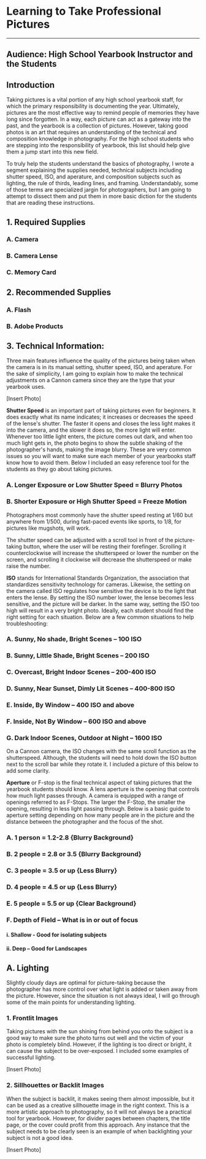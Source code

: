 # Learning to Take Professional Pictures
***

## Audience: High School Yearbook Instructor and the Students

## Introduction 

Taking pictures is a vital portion of any high school yearbook staff, for which the primary responsibility is documenting the year. Ultimately, pictures are the most effective way to remind people of memories they have long since forgotten. In a way, each picture can act as a gateway into the past, and the yearbook is a collection of pictures. However, taking good photos is an art that requires an understanding of the technical and composition knowledge in photography. For the high school students who are stepping into the responsibility of yearbook, this list should help give them a jump start into this new field. 

To truly help the students understand the basics of photography, I wrote a segment explaining the supplies needed, technical subjects including shutter speed, ISO, and aperature, and composition subjects such as lighting, the rule of thirds, leading lines, and framing. Understandably, some of those terms are specialized jargin for photographers, but I am going to attempt to dissect them and put them in more basic diction for the students that are reading these instructions.

## 

## 1. Required Supplies
### A. Camera
### B. Camera Lense
### C. Memory Card 

## 2. Recommended Supplies
### A. Flash
### B. Adobe Products

## 3. Technical Information: 

Three main features influence the quality of the pictures being taken when the camera is in its manual setting, shutter speed, ISO, and aperature. For the sake of simplicity, I am going to explain how to make the technical adjustments on a Cannon camera since they are the type that your yearbook uses. 

[Insert Photo]

**Shutter Speed** is an important part of taking pictures even for beginners. It does exactly what its name indicates; it increases or decreases the speed of the lense's shutter. The faster it opens and closes the less light makes it into the camera, and the slower it does so, the more light will enter. Whenever too little light enters, the picture comes out dark, and when too much light gets in, the photo begins to show the subtle shaking of the photographer's hands, making the image blurry. These are very common issues so you will want to make sure each member of your yearbooks staff know how to avoid them. Below I included an easy reference tool for the students as they go about taking pictures.

### A. Longer Exposure or Low Shutter Speed = Blurry Photos
### B. Shorter Exposure or High Shutter Speed = Freeze Motion

Photographers most commonly have the shutter speed resting at 1/60 but anywhere from 1/500, during fast-paced events like sports, to 1/8, for pictures like mugshots, will work. 

The shutter speed can be adjusted with a scroll tool in front of the picture-taking button, where the user will be resting their forefinger. Scrolling it counterclockwise will increase the shutterspeed or lower the number on the screen, and scrolling it clockwise will decrease the shutterspeed or make raise the number.

**ISO** stands for International Standards Organization, the association that standardizes sensitivity technology for cameras. Likewise, the setting on the camera called ISO regulates how sensitive the device is to the light that enters the lense. By setting the ISO number lower, the lense becomes less sensitive, and the picture will be darker. In the same way, setting the ISO too high will result in a very bright photo. Ideally, each student should find the right setting for each situation. Below are a few common situations to help troubleshooting: 

### A. Sunny, No shade, Bright Scenes – 100 ISO
### B. Sunny, Little Shade, Bright Scenes – 200 ISO
### C. Overcast, Bright Indoor Scenes – 200-400 ISO
### D. Sunny, Near Sunset, Dimly Lit Scenes – 400-800 ISO
### E. Inside, By Window – 400 ISO and above 
### F. Inside, Not By Window – 600 ISO and above 
### G. Dark Indoor Scenes, Outdoor at Night – 1600 ISO

On a Cannon camera, the ISO changes with the same scroll function as the shutterspeed. Although, the students will need to hold down the ISO button next to the scroll bar while they rotate it. I included a picture of this below to add some clarity.

**Aperture** or F-stop is the final technical aspect of taking pictures that the yearbook students should know. A lens aperture is the opening that controls how much light passes through. A camera is equipped with a range of openings referred to as F-Stops. The larger the F-Stop, the smaller the opening, resulting in less light passing through. Below is a basic guide to aperture setting depending on how many people are in the picture and the distance between the photographer and the focus of the shot.

### A. 1 person = 1.2-2.8 {Blurry Background}
### B. 2 people = 2.8 or 3.5 {Blurry Background}
### C. 3 people = 3.5 or up {Less Blurry}
### D. 4 people = 4.5 or up {Less Blurry}
### E. 5 people = 5.5 or up {Clear Background}
### F. Depth of Field – What is in or out of focus
#### i. Shallow - Good for isolating subjects
#### ii. Deep – Good for Landscapes

## A. Lighting

Slightly cloudy days are optimal for picture-taking because the photographer has more control over what light is added or taken away from the picture. However, since the situation is not always ideal, I will go through some of the main points for understanding lighting. 

### 1. Frontlit Images
  
Taking pictures with the sun shining from behind you onto the subject is a good way to make sure the photo turns out well and the victim of your photo is completely blind. However, if the lighting is too direct or bright, it can cause the subject to be over-exposed. I included some examples of successful lighting.

[Insert Photo]

### 2. Sillhouettes or Backlit Images

When the subject is backlit, it makes seeing them almost impossible, but it can be used as a creative sillhouette image in the right context. This is a more artistic approach to photography, so it will not always be a practical tool for yearbook. However, for divider pages between chapters, the title page, or the cover could profit from this approach. Any instance that the subject needs to be clearly seen is an example of when backlighting your subject is not a good idea.

[Insert Photo]
